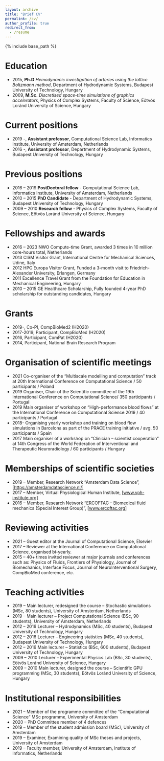 ```yaml
---
layout: archive
title: "Brief CV"
permalink: /cv/
author_profile: true
redirect_from:
  - /resume
---
```


{% include base_path %}

Education
======
* 2015, **Ph.D** _Hemodynamic investigation of arteries using the lattice Boltzmann method_, Department of Hydrodynamic Systems, Budapest University of Technology, Hungary
* 2009, **M.Sc.** _Discretised space-time simulations of graphics accelerators_, Physics of Complex Systems, Faculty of Science, Eötvös Loránd University of Science, Hungary

Current positions
=================
* 2019 -, **Assistant professor**, Computational Science Lab, Informatics Institute, University of Amsterdam, Netherlands
* 2016 -, **Assistant professor**, Department of Hydrodynamic Systems, Budapest University of Technology, Hungary 

Previous positions
==================
* 2016 – 2019 	**PostDoctoral fellow** - Computational Science Lab, Informatics Institute, University of Amsterdam, Netherlands
* 2010 – 2015 	**PhD Candidate** - Department of Hydrodynamic Systems, Budapest University of Technology, Hungary
* 2009 – 2010 	**Research fellow** - Physics of Complex Systems, Faculty of Science, Eötvös Loránd University of Science, Hungary

Fellowships and awards
======================
* 2016 – 2023 	NWO Compute-time Grant, awarded 3 times in 10 million core-hours total, Netherlands
* 2013	CISM Visitor Grant, International Centre for Mechanical Sciences, Udine, Italy
* 2012	HPC Europa Visitor Grant, Funded a 3-month visit to Friedrich-Alexander University, Erlangen, Germany
* 2011	Excellence Travel Grant from the Foundation for Education in Mechanical Engineering, Hungary
* 2010 – 2015 	GE Healthcare Scholarship, Fully founded 4-year PhD scholarship for outstanding candidates, Hungary

Grants
======
* 2019-, Co-PI, CompBioMed2 (H2020)
* 2017-2019, Participant, CompBioMed (H2020)
* 2016, Participant, ComPat (H2020)
* 2014, Participant, National Brain Research Program

Organisation of scientific meetings
===================================
* 2021	Co-organiser of the “Multiscale modelling and computation” track at 20th International Conference on Computational Science / 50 participants / Poland
* 2019 	Organiser, Chair of the Scientific committee of the 19th International Conference on Computational Science/ 350 participants / Portugal
* 2019 	Main organiser of workshop on “High-performance blood flows” at the International Conference on Computational Science 2019 / 40 participants / Portugal
* 2018- 	Organising yearly workshop and training on blood flow simulations in Barcelona as part of the PRACE training initiative / avg. 50 participants / Spain
* 2017	Main organiser of a workshop on “Clinician – scientist cooperation” at 14th Congress of the World Federation of Interventional and Therapeutic Neuroradiology / 60 participants / Hungary
 
Memberships of scientific societies
===================================
* 2019 –	Member, Research Network “Amsterdam Data Science”, [https://amsterdamdatascience.nl/]
* 2017 –	Member, Virtual Physiological Human Institute, [www.vph-institute.org]
* 2016 –	Member, Research Network “ERCOFTAC – Biomedical fluid mechanics (Special Interest Group)”, [www.ercoftac.org] 

Reviewing activities
====================
* 2021 – 	Guest editor at the Journal of Computational Science, Elsevier
* 2017 – 	Reviewer at the International Conference on Computational Science, organised bi-yearly.
* 2015 –	40+ times invited reviewer at major journals and conferences such as: Physics of Fluids, Frontiers of Physiology, Journal of Biomechanics, Interface Focus, Journal of NeuroInterventional Surgery, CompBioMed conference, etc.

Teaching activities
===================
* 2019 – 	Main lecturer, redesigned the course – Stochastic simulations (MSc, 80 students), University of Amsterdam, Netherlands
* 2019 – 	Main lecturer – Project Computational Science (BSc, 90 students), University of Amsterdam, Netherlands
* 2012 – 2016 	Lecturer – Hydrodynamics (MSc, 40 students), Budapest University of Technology, Hungary
* 2012 – 2016 	Lecturer – Engineering statistics (MSc, 40 students), Budapest University of Technology, Hungary
* 2012 – 2016 	Main lecturer – Statistics (BSc, 600 students), Budapest University of Technology, Hungary
* 2009 – 2010 	Lecturer – Experimental Physics Lab (BSc, 30 students), Eötvös Loránd University of Science, Hungary
* 2009 – 2010 	Main lecturer, designed the course – Scientific GPU programming (MSc, 30 students), Eötvös Loránd University of Science, Hungary

Institutional responsibilities
==============================
* 2021 – 	Member of the programme committee of the “Computational Science” MSc programme, University of Amsterdam
* 2020 –	PhD Committee member of 4 defences
* 2019 –	Member of the student admission board (MSc), University of Amsterdam
* 2019 – 	Examiner, Examining quality of MSc theses and projects, University of Amsterdam
* 2019 – 	Faculty member, University of Amsterdam, Institute of Informatics, Netherlands

